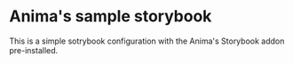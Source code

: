# Anima's sample storybook

This is a simple sotrybook configuration with the Anima's Storybook addon pre-installed.
